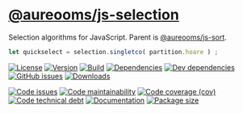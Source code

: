 [@aureooms/js-selection](http://make-github-pseudonymous-again.github.io/js-selection)
==

Selection algorithms for JavaScript.
Parent is [@aureooms/js-sort](https://github.com/aureooms/js-sort).

```js
let quickselect = selection.singletco( partition.hoare ) ;
```

[![License](https://img.shields.io/github/license/aureooms/js-selection.svg)](https://raw.githubusercontent.com/aureooms/js-selection/master/LICENSE)
[![Version](https://img.shields.io/npm/v/@aureooms/js-selection.svg)](https://www.npmjs.org/package/@aureooms/js-selection)
[![Build](https://img.shields.io/travis/aureooms/js-selection/master.svg)](https://travis-ci.org/aureooms/js-selection/branches)
[![Dependencies](https://img.shields.io/david/aureooms/js-selection.svg)](https://david-dm.org/aureooms/js-selection)
[![Dev dependencies](https://img.shields.io/david/dev/aureooms/js-selection.svg)](https://david-dm.org/aureooms/js-selection?type=dev)
[![GitHub issues](https://img.shields.io/github/issues/aureooms/js-selection.svg)](https://github.com/aureooms/js-selection/issues)
[![Downloads](https://img.shields.io/npm/dm/@aureooms/js-selection.svg)](https://www.npmjs.org/package/@aureooms/js-selection)

[![Code issues](https://img.shields.io/codeclimate/issues/aureooms/js-selection.svg)](https://codeclimate.com/github/aureooms/js-selection/issues)
[![Code maintainability](https://img.shields.io/codeclimate/maintainability/aureooms/js-selection.svg)](https://codeclimate.com/github/aureooms/js-selection/trends/churn)
[![Code coverage (cov)](https://img.shields.io/codecov/c/gh/aureooms/js-selection/master.svg)](https://codecov.io/gh/aureooms/js-selection)
[![Code technical debt](https://img.shields.io/codeclimate/tech-debt/aureooms/js-selection.svg)](https://codeclimate.com/github/aureooms/js-selection/trends/technical_debt)
[![Documentation](http://make-github-pseudonymous-again.github.io/js-selection/badge.svg)](http://make-github-pseudonymous-again.github.io/js-selection/source.html)
[![Package size](https://img.shields.io/bundlephobia/minzip/@aureooms/js-selection)](https://bundlephobia.com/result?p=@aureooms/js-selection)
